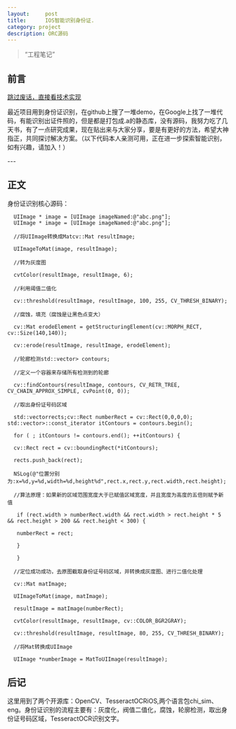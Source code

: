 ```yaml
---
layout:     post
title:      IOS智能识别身份证.
category: project
description: ORC源码
---
```


> “工程笔记”

## 前言

[跳过废话，直接看技术实现 ](#build) 

最近项目用到身份证识别，在github上搜了一堆demo，在Google上找了一堆代码，有能识别出证件照的，但是都是打包成.a的静态库，没有源码，我努力吃了几天书，有了一点研究成果，现在贴出来与大家分享，要是有更好的方法，希望大神指正，共同探讨解决方案。（以下代码本人亲测可用，正在进一步探索智能识别，如有兴趣，请加入！）


<p id = "build"></p>
---

## 正文

身份证识别核心源码：

      UIImage * image = [UIImage imageNamed:@"abc.png"];
      UIImage * image = [UIImage imageNamed:@"abc.png"];

      //将UIImage转换成Matcv::Mat resultImage;

      UIImageToMat(image, resultImage);

      //转为灰度图
      
      cvtColor(resultImage, resultImage, 6);
      
      //利用阈值二值化
      
      cv::threshold(resultImage, resultImage, 100, 255, CV_THRESH_BINARY);

      //腐蚀，填充（腐蚀是让黑色点变大）

      cv::Mat erodeElement = getStructuringElement(cv::MORPH_RECT, cv::Size(140,140));  

      cv::erode(resultImage, resultImage, erodeElement);

      //轮廊检测std::vector> contours;

      //定义一个容器来存储所有检测到的轮廊

      cv::findContours(resultImage, contours, CV_RETR_TREE, CV_CHAIN_APPROX_SIMPLE, cvPoint(0, 0));

      //取出身份证号码区域

      std::vectorrects;cv::Rect numberRect = cv::Rect(0,0,0,0);  std::vector>::const_iterator itContours = contours.begin();
      
      for ( ; itContours != contours.end(); ++itContours) {

      cv::Rect rect = cv::boundingRect(*itContours);
      
      rects.push_back(rect);

      NSLog(@"位置分别为:x=%d,y=%d,width=%d,height%d",rect.x,rect.y,rect.width,rect.height);

      //算法原理：如果新的区域范围宽度大于已赋值区域宽度，并且宽度为高度的五倍则赋予新值

       if (rect.width > numberRect.width && rect.width > rect.height * 5 && rect.height > 200 && rect.height < 300) {

       numberRect = rect;

       }
      
       }
      
      //定位成功成功，去原图截取身份证号码区域，并转换成灰度图、进行二值化处理
      
      cv::Mat matImage;
      
      UIImageToMat(image, matImage);
      
      resultImage = matImage(numberRect);
      
      cvtColor(resultImage, resultImage, cv::COLOR_BGR2GRAY);

      cv::threshold(resultImage, resultImage, 80, 255, CV_THRESH_BINARY);

      //将Mat转换成UIImage

      UIImage *numberImage = MatToUIImage(resultImage);
      

## 后记

这里用到了两个开源库：OpenCV、TesseractOCRiOS,两个语言包chi_sim、eng。身份证识别的流程主要有：灰度化，阀值二值化，腐蚀，轮廓检测，取出身份证号码区域，TesseractOCR识别文字。



